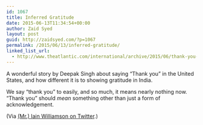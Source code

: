 ```yaml
---
id: 1067
title: Inferred Gratitude
date: 2015-06-13T11:34:54+00:00
author: Zaid Syed
layout: post
guid: http://zaidsyed.com/?p=1067
permalink: /2015/06/13/inferred-gratitude/
linked_list_url:
  - http://www.theatlantic.com/international/archive/2015/06/thank-you-culture-india-america/395069/
---
```

A wonderful story by Deepak Singh about saying &#8220;Thank you&#8221; in the United States, and how different it is to showing gratitude in India.

We say &#8220;thank you&#8221; to easily, and so much, it means nearly nothing now. &#8220;Thank you&#8221; should _mean_ something other than just a form of acknowledgement.
  
(Via [(Mr.) Iain Williamson on Twitter](http://twitter.com/iwilliamson).)
